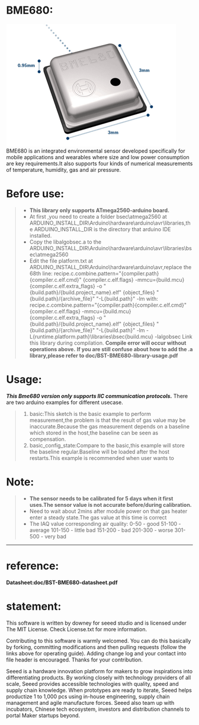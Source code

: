 BME680:
===========
![BME680](https://github.com/linux-downey/picture_repository/blob/master/BME680.png)
BME680 is an integrated environmental sensor developed specifically for mobile applications and wearables where size and low power consumption are key requirements.It also supports four kinds of numerical measurements of temperature, humidity, gas and air pressure.  

Before use:
===============
>* **This library only supports ATmega2560-arduino board.**
>* At first ,you need to create a folder bsec\atmega2560 at ARDUINO_INSTALL_DIR\Arduino\hardware\arduino\avr\libraries\,the ARDUINO_INSTALL_DIR is the directory that arduino IDE installed.
>* Copy the libalgobsec.a to the ARDUINO_INSTALL_DIR\Arduino\hardware\arduino\avr\libraries\bsec\atmega2560
>* Edit the file platform.txt at ARDUINO_INSTALL_DIR\Arduino\hardware\arduino\avr\,replace the 68th line:
recipe.c.combine.pattern="{compiler.path}{compiler.c.elf.cmd}" {compiler.c.elf.flags} -mmcu={build.mcu} {compiler.c.elf.extra_flags} -o "{build.path}/{build.project_name}.elf" {object_files} "{build.path}/{archive_file}" "-L{build.path}" -lm 
with:
recipe.c.combine.pattern="{compiler.path}{compiler.c.elf.cmd}" {compiler.c.elf.flags} -mmcu={build.mcu} {compiler.c.elf.extra_flags} -o "{build.path}/{build.project_name}.elf" {object_files} "{build.path}/{archive_file}" "-L{build.path}" -lm -L{runtime.platform.path}\libraries\bsec\{build.mcu} -lalgobsec
Link this library during compilation.
**Compile error will occur without operations above.**
**If you are still confuse about how to add the .a library,please refer to doc/BST-BME680-library-usage.pdf**


Usage:
==========
***This Bme680 version only supports IIC communication protocols.***
There are two arduino examples for different usecase.
>1. basic:This sketch is the basic example to perform measurement,the problem is that the result of gas value may be inaccurate.Because the gas measurement depends on a baseline which stored in the host,the baseline can be seen as compensation.
>2. basic_config_state:Compare to the basic,this example will store the baseline regular.Baseline will be loaded after the host restarts.This example is recommended when user wants to


Note:
===========
>* **The sensor needs to be calibrated for 5 days when it first uses.The sensor value is not accurate before/during calibration.**
>* Need to wait about 2mins after module power on that gas heater enter a steady state.The gas value at this time is correct
>* The IAQ value corresponding air quality:
    0-50       -     good
    51-100     -     average
    101-150    -     little bad
    151-200    -     bad
    201-300    -     worse
    301-500    -     very bad

****
reference:
=============
**Datasheet:doc/BST-BME680-datasheet.pdf**

statement:
==========
This software is written by downey for seeed studio and is licensed under The MIT License. Check License.txt for more information.

Contributing to this software is warmly welcomed. You can do this basically by
forking, committing modifications and then pulling requests (follow the links above
for operating guide). Adding change log and your contact into file header is encouraged.
Thanks for your contribution.

Seeed is a hardware innovation platform for makers to grow inspirations into differentiating products. By working closely with technology providers of all scale, Seeed provides accessible technologies with quality, speed and supply chain knowledge. When prototypes are ready to iterate, Seeed helps productize 1 to 1,000 pcs using in-house engineering, supply chain management and agile manufacture forces. Seeed also team up with incubators, Chinese tech ecosystem, investors and distribution channels to portal Maker startups beyond.

